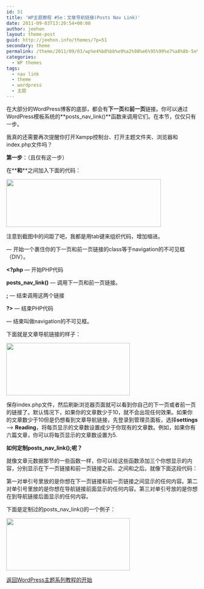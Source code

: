 ```yaml
---
id: 51
title: 'WP主题教程 #5e：文章导航链接(Posts Nav Link)'
date: 2011-09-03T13:20:54+00:00
author: jeehon
layout: theme-post
guid: http://jeehon.info/themes/?p=51
secondary: theme
permalink: /theme/2011/09/03/wp%e4%b8%bb%e9%a2%98%e6%95%99%e7%a8%8b-5e%ef%bc%9a%e6%96%87%e7%ab%a0%e5%af%bc%e8%88%aa%e9%93%be%e6%8e%a5posts-nav-link/
categories:
  - WP themes
tags:
  - nav link
  - theme
  - wordpress
  - 主题
---
```

在大部分的WordPress博客的底部，都会有**下一页**和**前一页**链接。你可以通过WordPress模板系统的**posts\_nav\_link()**函数来调用它们。在本节，仅仅只有一步。

我真的还需要再次提醒你打开Xampp控制台、打开主题文件夹、浏览器和index.php文件吗？

**第一步**：（且仅有这一步）

在**<?php endwhile; ?>**和**<?php else : ?>**之间加入下面的代码：
  
<strong style="margin-left:2em;"><div class=”navigation”></strong>
  
<strong style="margin-left:2em;"><?php posts_nav_link(); ?></strong>
  
<strong style="margin-left:2em;"></div></strong>
  
[<img src="http://jeehon.info/log/files/2011/08/postsnavlink.gif" alt="" title="postsnavlink" width="407" height="126" class="aligncenter size-full wp-image-782" />](http://jeehon.info/log/files/2011/08/postsnavlink.gif)
  
注意到截图中的间距了吧，我都是用tab键来组织代码，增加缩进。

**<div class=”navigation”>** &#8212; 开始一个裹住你的下一页和前一页链接的class等于navigation的不可见框（DIV）。

**<?php** &#8212; 开始PHP代码

**posts\_nav\_link()** &#8212; 调用下一页和前一页链接。

**;** &#8212; 结束调用这两个链接

**?>** &#8212; 结束PHP代码

**</div>** &#8212; 结束叫做navigation的不可见框。

下面就是文章导航链接的样子：
  
[<img src="http://jeehon.info/log/files/2011/08/nextpage.gif" alt="" title="nextpage" width="325" height="138" class="aligncenter size-full wp-image-783" />](http://jeehon.info/log/files/2011/08/nextpage.gif)
  
保存index.php文件，然后刷新浏览器页面就可以看到你自己的下一页或者前一页的链接了。默认情况下，如果你的文章数少于10，就不会出现任何效果。如果你的文章数少于10但是仍想看到文章导航链接，先登录到管理员面板，选择**settings** &#8211;> **Reading**，将每页显示的文章数设置成少于你现有的文章数。例如，如果你有六篇文章，你可以将每页显示的文章数设置为5.

**如何定制posts\_nav\_link();呢？**

就像文章元数据那节的一些函数一样，你可以给这些函数添加三个你想显示的内容，分别显示在下一页链接和前一页链接之前、之间和之后。就像下面这段代码：
  
**<?php posts\_nav\_link(‘in between’,&#8217;before’,&#8217;after’); ?>**
  
第一对单引号里放的是你想在下一页链接和前一页链接之间显示的任何内容。第二对单引号里放的是你想在导航链接前面显示的任何内容。第三对单引号放的是你想在到导航链接后面显示的任何内容。

下面是定制过的posts\_nav\_link()的一个例子：
  
[<img src="http://jeehon.info/log/files/2011/08/postnavlink-example-1.gif" alt="" title="postnavlink-example-1" width="325" height="138" class="aligncenter size-full wp-image-784" />](http://jeehon.info/log/files/2011/08/postnavlink-example-1.gif)

[返回WordPress主题系列教程的开始](http://jeehon.info/themes/)